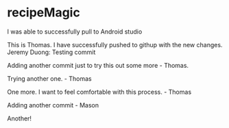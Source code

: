 # recipeMagic
I was able to successfully pull to Android studio

This is Thomas. I have successfully pushed to githup with the new changes.
Jeremy Duong: Testing commit

Adding another commit just to try this out some more - Thomas.

Trying another one. - Thomas

One more. I want to feel comfortable with this process. - Thomas

Adding another commit - Mason

Another!

